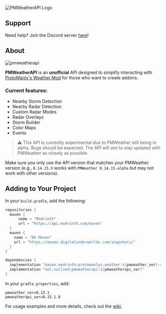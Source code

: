 ![PMWeatherAPI Logo](https://cdn.modrinth.com/data/cached_images/f7b06beba44c5d08763305f5a0c3480611610230.png)

## Support

Need help? Join the Discord server [here](https://discord.gg/B6YKNVB6pW)!

## About

![pmweatherapi](https://img.shields.io/maven-metadata/v?label=Latest%20Snapshot&metadataUrl=https://maven.digitalunderworlds.com/snapshots/net/nullved/pmweatherapi/maven-metadata.xml)

**PMWeatherAPI** is an **unofficial** API designed to simplify interacting with [ProtoManly's Weather Mod](https://modrinth.com/mod/protomanlys-weather/) for those who want to create addons.

### Current features:

* Nearby Storm Detection
* Nearby Radar Detection
* Custom Radar Modes
* Radar Overlays
* Storm Builder
* Color Maps
* Events

> ⚠️ This API is currently experimental due to PMWeather still being in alpha. Bugs should be expected.
> The API will aim to stay updated with PMWeather as closely as possible.

Make sure you only use the API version that matches your PMWeather version (e.g., `0.14.15.X` works with `PMWeather 0.14.15-alpha` but may not work with other versions).

## Adding to Your Project

In your `build.gradle`, add the following:

```groovy
repositories {
  maven {
      name = "Modrinth"
      url = "https://api.modrinth.com/maven"
  }
  maven {
    name = "DU Maven"
    url = "https://maven.digitalunderworlds.com/snapshots/"
  }
}

dependencies {
  implementation "maven.modrinth:protomanlys-weather:${pmweather_ver}-alpha"
  implementation "net.nullved:pmweatherapi:${pmweatherapi_ver}"
}
```

In your `gradle.properties`, add:

```properties
pmweather_ver=0.15.1
pmweatherapi_ver=0.15.1.0
```

For usage examples and more details, check out the [wiki](https://github.com/RealDarkStudios/PMWeatherAPI/wiki/).
